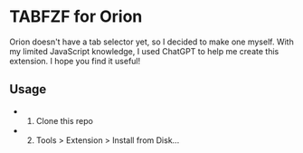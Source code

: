 # TABFZF for Orion

Orion doesn't have a tab selector yet, so I decided to make one myself. With my limited JavaScript knowledge, I used ChatGPT to help me create this extension. I hope you find it useful!

## Usage

- 1. Clone this repo
- 2. Tools > Extension > Install from Disk...

